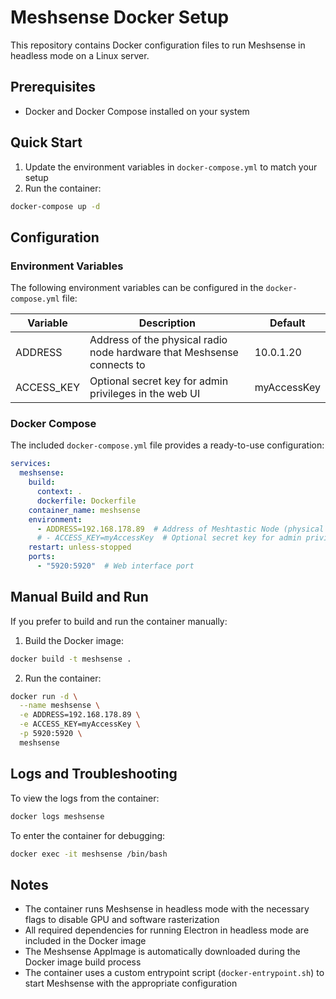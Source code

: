 # Meshsense Docker Setup

This repository contains Docker configuration files to run Meshsense in headless mode on a Linux server.

## Prerequisites

- Docker and Docker Compose installed on your system

## Quick Start

1. Update the environment variables in `docker-compose.yml` to match your setup
2. Run the container:

```bash
docker-compose up -d
```

## Configuration

### Environment Variables

The following environment variables can be configured in the `docker-compose.yml` file:

| Variable   | Description                                                            | Default     |
|------------|------------------------------------------------------------------------|-------------|
| ADDRESS    | Address of the physical radio node hardware that Meshsense connects to | 10.0.1.20   |
| ACCESS_KEY | Optional secret key for admin privileges in the web UI                 | myAccessKey |

### Docker Compose

The included `docker-compose.yml` file provides a ready-to-use configuration:

```yaml
services:
  meshsense:
    build:
      context: .
      dockerfile: Dockerfile
    container_name: meshsense
    environment:
      - ADDRESS=192.168.178.89  # Address of Meshtastic Node (physical radio hardware)
      # - ACCESS_KEY=myAccessKey  # Optional secret key for admin privileges in web UI
    restart: unless-stopped
    ports:
      - "5920:5920"  # Web interface port
```

## Manual Build and Run

If you prefer to build and run the container manually:

1. Build the Docker image:

```bash
docker build -t meshsense .
```

2. Run the container:

```bash
docker run -d \
  --name meshsense \
  -e ADDRESS=192.168.178.89 \
  -e ACCESS_KEY=myAccessKey \
  -p 5920:5920 \
  meshsense
```

## Logs and Troubleshooting

To view the logs from the container:

```bash
docker logs meshsense
```

To enter the container for debugging:

```bash
docker exec -it meshsense /bin/bash
```

## Notes

- The container runs Meshsense in headless mode with the necessary flags to disable GPU and software rasterization
- All required dependencies for running Electron in headless mode are included in the Docker image
- The Meshsense AppImage is automatically downloaded during the Docker image build process
- The container uses a custom entrypoint script (`docker-entrypoint.sh`) to start Meshsense with the appropriate
  configuration
